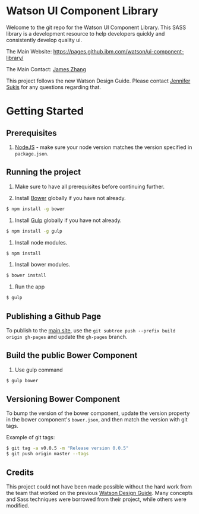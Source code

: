 # Watson UI Component Library

Welcome to the git repo for the Watson UI Component Library.
This SASS library is a development resource to help developers quickly and consistently develop quality ui.

The Main Website: https://pages.github.ibm.com/watson/ui-component-library/

The Main Contact: [James Zhang](http://faces.tap.ibm.com/bluepages/)

This project follows the new Watson Design Guide.  Please contact [Jennifer Sukis](http://faces.tap.ibm.com/bluepages/profile.html?email=jsukis@us.ibm.com) for any questions regarding that.

# Getting Started

## Prerequisites

1. [NodeJS](https://nodejs.org/en/) - make sure your node version matches the version specified in `package.json`.

## Running the project

1. Make sure to have all prerequisites before continuing further.

1. Install [Bower](https://bower.io/) globally if you have not already.

  ```bash
  $ npm install -g bower
  ```

1. Install [Gulp](http://gulpjs.com/) globally if you have not already.

  ```bash
  $ npm install -g gulp
  ```

1. Install node modules.

  ```bash
  $ npm install
  ```

1. Install bower modules.

  ```bash
  $ bower install
  ```

1. Run the app

  ```bash
  $ gulp
  ```

## Publishing a Github Page

To publish to the [main site](https://pages.github.ibm.com/watson/ui-component-library/), use the `git subtree push --prefix build origin gh-pages` and update the `gh-pages` branch.


## Build the public Bower Component

1. Use gulp command

  ```bash
  $ gulp bower
  ```

## Versioning Bower Component

To bump the version of the bower component, update the version property in the bower component's `bower.json`, and then
match the version with git tags.

Example of git tags:

```bash
$ git tag -a v0.0.5 -m "Release version 0.0.5"
$ git push origin master --tags
```

## Credits

This project could not have been made possible without the hard work from the team that worked on the previous [Watson Design Guide](https://github.com/IBM-Watson/design-guide).  Many concepts and Sass techniques were borrowed from their project, while others were modified.
